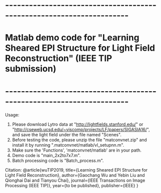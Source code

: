 # ---------------------------------------------------------------------
# Matlab demo code for "Learning Sheared EPI Structure for Light Field Reconstruction" (IEEE TIP submission)
# ---------------------------------------------------------------------

Usage:

1. Please download Lytro data at "http://lightfields.stanford.edu/" or "http://cseweb.ucsd.edu/~viscomp/projects/LF/papers/SIGASIA16/", and save the light field under the file named "Scenes".
2. Before testing the code, please unzip the file "matconvnet.zip" and install it by running ".matconvnet/matlab/vl_setupnn.m".
3. Make sure the 'Functions', 'matconvnet/matlab' are in your path.
4. Demo code is "main_2x2to7x7.m".
5. Batch processing code is "Batch_process.m".

Citation:
@article{wuTIP2019,
  title={Learning Sheared EPI Structure for Light Field Reconstruction},
  author={Gaochang Wu and Yebin Liu and Qionghai Dai and Tianyou Chai},
  journal={IEEE Transactions on Image Processing (IEEE TIP)},
  year={to be published},
  publisher={IEEE}
}
